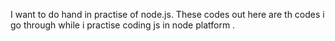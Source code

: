 I want to do hand in practise of node.js. These codes out here are th codes i go through while i practise coding js in node platform . 

